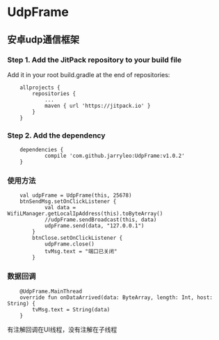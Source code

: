 # UdpFrame
## 安卓udp通信框架
### Step 1. Add the JitPack repository to your build file

Add it in your root build.gradle at the end of repositories:
```
	allprojects {
		repositories {
			...
			maven { url 'https://jitpack.io' }
		}
	}
```
### Step 2. Add the dependency
```
	dependencies {
	        compile 'com.github.jarryleo:UdpFrame:v1.0.2'
	}
```
### 使用方法

```
	val udpFrame = UdpFrame(this, 25678)
	btnSendMsg.setOnClickListener {
            val data = WifiLManager.getLocalIpAddress(this).toByteArray()
            //udpFrame.sendBroadcast(this, data)
            udpFrame.send(data, "127.0.0.1")
        }
        btnClose.setOnClickListener {
            udpFrame.close()
            tvMsg.text = "端口已关闭"
        }
```


### 数据回调
```
    @UdpFrame.MainThread
    override fun onDataArrived(data: ByteArray, length: Int, host: String) {
        tvMsg.text = String(data)
    }
```
有注解回调在UI线程，没有注解在子线程
